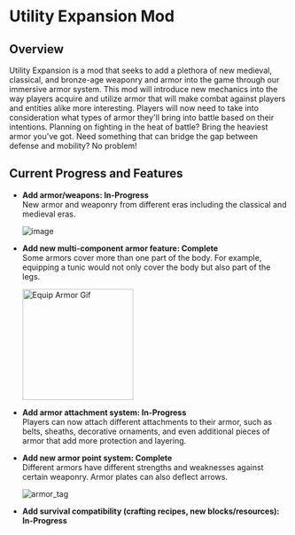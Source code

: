 # Utility Expansion Mod

## Overview
Utility Expansion is a mod that seeks to add a plethora of new medieval, classical, and bronze-age weaponry and armor into the game through our immersive armor system. This mod will introduce new mechanics into the way players acquire and utilize armor that will make combat against players and entities alike more interesting. Players will now need to take into consideration what types of armor they'll bring into battle based on their intentions. Planning on fighting in the heat of battle? Bring the heaviest armor you've got. Need something that can bridge the gap between defense and mobility? No problem! 

## Current Progress and Features
- **Add armor/weapons: In-Progress**   
  New armor and weaponry from different eras including the classical and medieval eras. 

  ![image](https://github.com/boomty/UtilityExpansion/assets/114364542/3361f942-6d7a-48eb-acfd-043be2439924)

- **Add new multi-component armor feature: Complete**  
  Some armors cover more than one part of the body. For example, equipping a tunic would not only cover the body but also part of the legs.

  <img src="https://media4.giphy.com/media/v1.Y2lkPTc5MGI3NjExNG14M2tlNjl4enp2OWF0MjBheXFnb2EzYmJjZjFjMDNybnU2d2dtcSZlcD12MV9pbnRlcm5hbF9naWZfYnlfaWQmY3Q9Zw/ZihjqcfDa3xqKXl8Yn/giphy.gif" alt="Equip Armor Gif" width="200" />

- **Add armor attachment system: In-Progress**   
  Players can now attach different attachments to their armor, such as belts, sheaths, decorative ornaments, and even additional pieces of armor that add more protection and layering. 

- **Add new armor point system: Complete**   
  Different armors have different strengths and weaknesses against certain weaponry. Armor plates can also deflect arrows. 

  ![armor_tag](https://github.com/boomty/UtilityExpansion/assets/114364542/cf3deca7-9c6e-41a9-8bc1-dc0fa41dd119)

- **Add survival compatibility (crafting recipes, new blocks/resources): In-Progress**  
